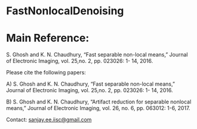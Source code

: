 # FastNonlocalDenoising

Main Reference:
=============
S. Ghosh and K. N. Chaudhury, “Fast separable non-local means,” Journal of Electronic Imaging, vol. 25,no. 2, pp. 023026: 1- 14, 2016.





Please cite the following papers:

A) S. Ghosh and K. N. Chaudhury, “Fast separable non-local means,” Journal of Electronic Imaging, vol. 25,no. 2, pp. 023026: 1- 14, 2016.

B) S. Ghosh and K. N. Chaudhury, “Artifact reduction for separable nonlocal means,” Journal of Electronic Imaging, vol. 26, no. 6, pp. 063012: 1-6, 2017.

Contact: sanjay.ee.iisc@gmail.com

